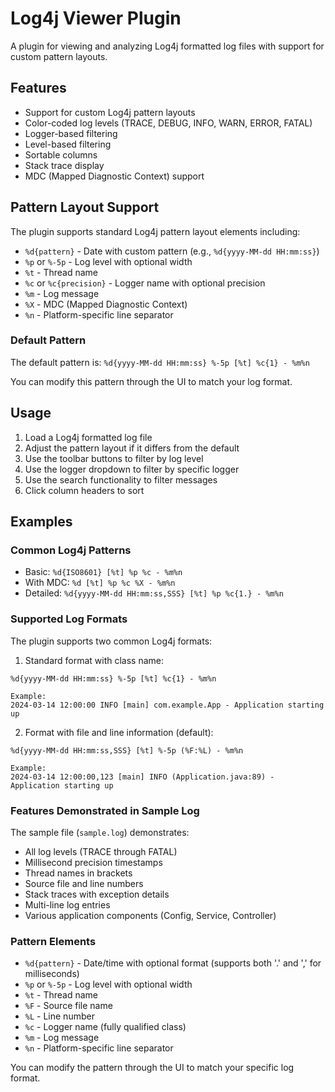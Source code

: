 # Log4j Viewer Plugin

A plugin for viewing and analyzing Log4j formatted log files with support for custom pattern layouts.

## Features

- Support for custom Log4j pattern layouts
- Color-coded log levels (TRACE, DEBUG, INFO, WARN, ERROR, FATAL)
- Logger-based filtering
- Level-based filtering
- Sortable columns
- Stack trace display
- MDC (Mapped Diagnostic Context) support

## Pattern Layout Support

The plugin supports standard Log4j pattern layout elements including:

- `%d{pattern}` - Date with custom pattern (e.g., `%d{yyyy-MM-dd HH:mm:ss}`)
- `%p` or `%-5p` - Log level with optional width
- `%t` - Thread name
- `%c` or `%c{precision}` - Logger name with optional precision
- `%m` - Log message
- `%X` - MDC (Mapped Diagnostic Context)
- `%n` - Platform-specific line separator

### Default Pattern

The default pattern is: `%d{yyyy-MM-dd HH:mm:ss} %-5p [%t] %c{1} - %m%n`

You can modify this pattern through the UI to match your log format.

## Usage

1. Load a Log4j formatted log file
2. Adjust the pattern layout if it differs from the default
3. Use the toolbar buttons to filter by log level
4. Use the logger dropdown to filter by specific logger
5. Use the search functionality to filter messages
6. Click column headers to sort

## Examples

### Common Log4j Patterns

- Basic: `%d{ISO8601} [%t] %p %c - %m%n`
- With MDC: `%d [%t] %p %c %X - %m%n`
- Detailed: `%d{yyyy-MM-dd HH:mm:ss,SSS} [%t] %p %c{1.} - %m%n`

### Supported Log Formats

The plugin supports two common Log4j formats:

1. Standard format with class name:
```
%d{yyyy-MM-dd HH:mm:ss} %-5p [%t] %c{1} - %m%n

Example:
2024-03-14 12:00:00 INFO [main] com.example.App - Application starting up
```

2. Format with file and line information (default):
```
%d{yyyy-MM-dd HH:mm:ss,SSS} [%t] %-5p (%F:%L) - %m%n

Example:
2024-03-14 12:00:00,123 [main] INFO (Application.java:89) - Application starting up
```

### Features Demonstrated in Sample Log

The sample file (`sample.log`) demonstrates:
- All log levels (TRACE through FATAL)
- Millisecond precision timestamps
- Thread names in brackets
- Source file and line numbers
- Stack traces with exception details
- Multi-line log entries
- Various application components (Config, Service, Controller)

### Pattern Elements

- `%d{pattern}` - Date/time with optional format (supports both '.' and ',' for milliseconds)
- `%p` or `%-5p` - Log level with optional width
- `%t` - Thread name
- `%F` - Source file name
- `%L` - Line number
- `%c` - Logger name (fully qualified class)
- `%m` - Log message
- `%n` - Platform-specific line separator

You can modify the pattern through the UI to match your specific log format.
